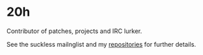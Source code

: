 20h
===

Contributor of patches, projects and IRC lurker.

See the suckless mailnglist and my [repositories](http://git.r-36.net/)
for further details.

